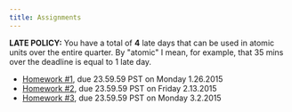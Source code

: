 ```yaml
---
title: Assignments 
---
```


**LATE POLICY:** You have a total of **4** late days that can be used in
atomic units over the entire quarter. By "atomic" I mean, for example, that
35 mins over the deadline is equal to 1 late day.

- [Homework #1](homeworks/Hw1.html), due 23.59.59 PST on Monday 1.26.2015
- [Homework #2](homeworks/Hw2.html), due 23.59.59 PST on Friday 2.13.2015
- [Homework #3](homeworks/Hw3.html), due 23.59.59 PST on Monday 3.2.2015

<!---
- [Homework #4](homeworks/hw4.html), due Friday, 3.8.2014
- [Final](homeworks/final.html)    , due Friday, March 23
-->
